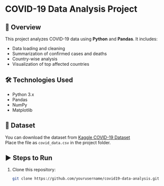 # COVID-19 Data Analysis Project

## 📌 Overview
This project analyzes COVID-19 data using **Python** and **Pandas**. It includes:
- Data loading and cleaning
- Summarization of confirmed cases and deaths
- Country-wise analysis
- Visualization of top affected countries

## 🛠️ Technologies Used
- Python 3.x
- Pandas
- NumPy
- Matplotlib

## 📂 Dataset
You can download the dataset from [Kaggle COVID-19 Dataset](https://www.kaggle.com/datasets)  
Place the file as `covid_data.csv` in the project folder.

## ▶️ Steps to Run
1. Clone this repository:
   ```bash
   git clone https://github.com/yourusername/covid19-data-analysis.git
